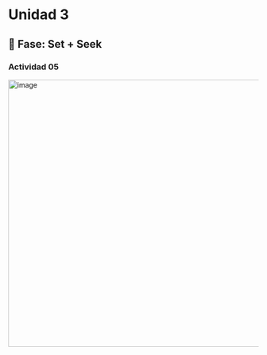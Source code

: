 # Unidad 3

## 🔎 Fase: Set + Seek  

### Actividad 05  
<img width="986" height="537" alt="image" src="https://github.com/user-attachments/assets/e2fc5a1e-bd25-4983-9646-b593753290f2" />






